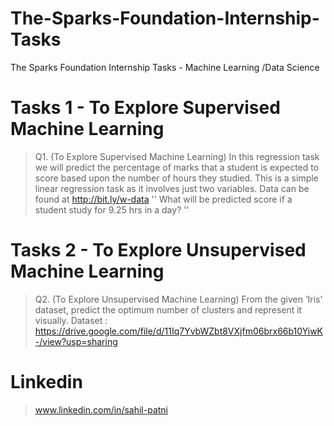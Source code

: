 # The-Sparks-Foundation-Internship-Tasks
The Sparks Foundation Internship Tasks - Machine Learning /Data Science

# Tasks 1 - To Explore Supervised Machine Learning
>Q1. (To Explore Supervised Machine Learning)
In this regression task we will predict the percentage of marks that a student is expected to score based upon the number of hours they studied. 
This is a simple linear regression task as it involves just two variables. Data can be found at http://bit.ly/w-data
'' What will be predicted score if a student study for 9.25 hrs in a day? ''

# Tasks 2 - To Explore Unsupervised Machine Learning
>Q2. (To Explore Unsupervised Machine Learning)
From the given ‘Iris’ dataset, predict the optimum number of clusters and represent it visually.
Dataset : https://drive.google.com/file/d/11Iq7YvbWZbt8VXjfm06brx66b10YiwK-/view?usp=sharing



# Linkedin
>www.linkedin.com/in/sahil-patni

